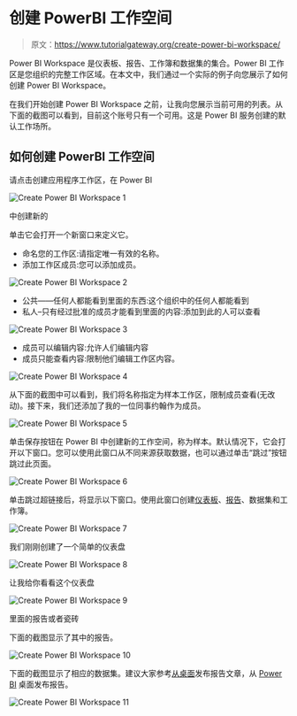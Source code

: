 # 创建 PowerBI 工作空间

> 原文：<https://www.tutorialgateway.org/create-power-bi-workspace/>

Power BI Workspace 是仪表板、报告、工作簿和数据集的集合。Power BI 工作区是您组织的完整工作区域。在本文中，我们通过一个实际的例子向您展示了如何创建 Power BI Workspace。

在我们开始创建 Power BI Workspace 之前，让我向您展示当前可用的列表。从下面的截图可以看到，目前这个账号只有一个可用。这是 Power BI 服务创建的默认工作场所。

## 如何创建 PowerBI 工作空间

请点击创建应用程序工作区，在 Power BI

![Create Power BI Workspace 1](img/986a2a8f8370bcd7191d82c6628d801f.png)

中创建新的

单击它会打开一个新窗口来定义它。

*   命名您的工作区:请指定唯一有效的名称。
*   添加工作区成员:您可以添加成员。

![Create Power BI Workspace 2](img/765ac9b0cf4b8f9b9c41e701e634d361.png)

*   公共——任何人都能看到里面的东西:这个组织中的任何人都能看到
*   私人–只有经过批准的成员才能看到里面的内容:添加到此的人可以查看

![Create Power BI Workspace 3](img/49e58f32c25170d36c80cdc9bb3a1835.png)

*   成员可以编辑内容:允许人们编辑内容
*   成员只能查看内容:限制他们编辑工作区内容。

![Create Power BI Workspace 4](img/011401b6d5bc02a45fa970cdee2007b3.png)

从下面的截图中可以看到，我们将名称指定为样本工作区，限制成员查看(无改动)。接下来，我们还添加了我的一位同事约翰作为成员。

![Create Power BI Workspace 5](img/457b1167c0c985178ccadb3b4ce2990d.png)

单击保存按钮在 Power BI 中创建新的工作空间，称为样本。默认情况下，它会打开以下窗口。您可以使用此窗口从不同来源获取数据，也可以通过单击“跳过”按钮跳过此页面。

![Create Power BI Workspace 6](img/2748aeff708fc95acfb32838b29d9408.png)

单击跳过超链接后，将显示以下窗口。使用此窗口创建[仪表板](https://www.tutorialgateway.org/create-a-power-bi-dashboard/)、[报告](https://www.tutorialgateway.org/create-a-report-in-power-bi-workspace/)、数据集和工作簿。

![Create Power BI Workspace 7](img/eb1c61746423a9eb94505adaf973d7a9.png)

我们刚刚创建了一个简单的仪表盘

![Create Power BI Workspace 8](img/0d6ed53ad2feaeb8abb6ef357ed88821.png)

让我给你看看这个仪表盘

![Create Power BI Workspace 9](img/a0756da7ec120d068d41858896d7f970.png)

里面的报告或者瓷砖

下面的截图显示了其中的报告。

![Create Power BI Workspace 10](img/be8279199485c379823185c9aec4b7e1.png)

下面的截图显示了相应的数据集。建议大家参考[从桌面](https://www.tutorialgateway.org/publish-power-bi-desktop-reports/)发布报告文章，从 [Power BI](https://www.tutorialgateway.org/power-bi-tutorial/) 桌面发布报告。

![Create Power BI Workspace 11](img/97269936593d4972c9b35b51543afa1e.png)